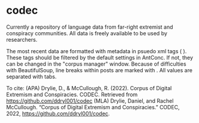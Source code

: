 # codec
Currently a repository of language data from far-right extremist and conspiracy communities. All data is freely available to be used by researchers.

The most recent data are formatted with metadata in psuedo xml tags (<m> </m>). 
These tags should be filtered by the default settings in AntConc. If not, they can be changed in the "corpus manager" window.
Because of difficulties with BeautifulSoup, line breaks within posts are marked with <break>.
All values are separated with tabs.

To cite: 
(APA)
Drylie, D., & McCullough, R. (2022). Corpus of Digital Extremism and Conspiracies. CODEC. Retrieved from https://github.com/ddryl001/codec
(MLA)
Drylie, Daniel, and Rachel McCullough. “Corpus of Digital Extremism and Conspiracies.” CODEC, 2022, https://github.com/ddryl001/codec. 

